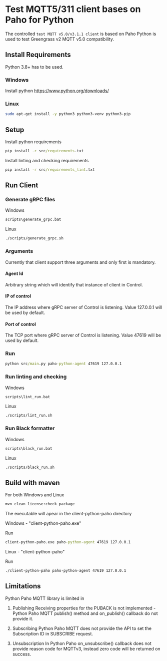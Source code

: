 # Test MQTT5/311 client bases on Paho for Python

The controlled `test MQTT v5.0/v3.1.1 client` is based on Paho Python is used to test Greengrass v2 MQTT v5.0 compatibility.

## Install Requirements

Python 3.8+ has to be used.

### Windows

Install python https://www.python.org/downloads/

### Linux

```sh
sudo apt-get install -y python3 python3-venv python3-pip
```

## Setup

Install python requirements

```cmd
pip install -r src/requirements.txt
```

Install linting and checking requirements

```cmd
pip install -r src/requirements_lint.txt
```

## Run Client

### Generate gRPC files

Windows

```cmd
scripts\generate_grpc.bat
```

Linux

```sh
./scripts/generate_grpc.sh
```

### Arguments
Currently that client support three arguments and only first is mandatory.

#### Agent Id
Arbitrary string which will identify that instance of client in Control.

#### IP of control
The IP address where gRPC server of Control is listening.
Value 127.0.0.1 will be used by default.

#### Port of control
The TCP port where gRPC server of Control is listening.
Value 47619 will be used by default.

### Run

```cmd
python src/main.py paho-python-agent 47619 127.0.0.1
```

### Run linting and checking

Windows

```cmd
scripts\lint_run.bat
```

Linux

```sh
./scripts/lint_run.sh
```

### Run Black formatter

Windows

```cmd
scripts\black_run.bat
```

Linux

```sh
./scripts/black_run.sh
```

## Build with maven

For both Windows and Linux

```sh
mvn clean license:check package
```
The executable will apear in the client-python-paho directory

Windows - "client-python-paho.exe"

Run

```cmd
client-python-paho.exe paho-python-agent 47619 127.0.0.1
```

Linux - "client-python-paho"

Run

```sh
./client-python-paho paho-python-agent 47619 127.0.0.1
```

## Limitations

Python Paho MQTT library is limited in

1. Publishing
Receiving properties for the PUBACK is not implemented - Python Paho MQTT publish() method and on_publish() callback do not provide it.

2. Subscribing
Python Paho MQTT does not provide the API to set the Subscription ID in SUBSCRIBE request.

3. Unsubscription
In Python Paho on_unsubscribe() callback does not provide reason code for MQTTv3, instead zero code will be returned on success.
